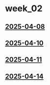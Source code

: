 # week_02 <!-- markmap: foldAll -->
## [2025-04-08](2025-04-08/2025-04-08.html)
## [2025-04-10](2025-04-10/2025-04-10.html)
## [2025-04-11](2025-04-11/2025-04-11.html)
## [2025-04-14](2025-04-14/2025-04-14.html)
